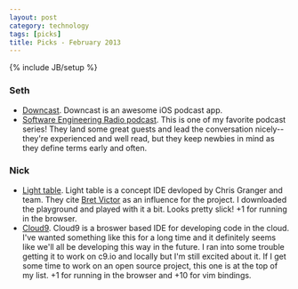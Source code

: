 ```yaml
---
layout: post
category: technology
tags: [picks]
title: Picks - February 2013
---
```

{% include JB/setup %}

### Seth
 - [Downcast](http://www.downcastapp.com/). Downcast is an awesome iOS podcast app.
 - [Software Engineering Radio podcast](http://www.se-radio.net/). This is one of my favorite podcast series! They land some great guests and lead the conversation nicely--they're experienced and well read, but they keep newbies in mind as they define terms early and often.

### Nick
 - [Light table](http://www.chris-granger.com/2012/04/12/light-table---a-new-ide-concept/). Light table is a concept IDE devloped by Chris Granger and team. They cite [Bret Victor](http://worrydream.com/) as an influence for the project. I downloaded the playground and played with it a bit. Looks pretty slick! +1 for running in the browser.
 - [Cloud9](https://c9.io/). Cloud9 is a broswer based IDE for developing code in the cloud. I've wanted something like this for a long time and it definitely seems like we'll all be developing this way in the future. I ran into some trouble getting it to work on c9.io and locally but I'm still excited about it. If I get some time to work on an open source project, this one is at the top of my list. +1 for running in the browser and +10 for vim bindings. 

